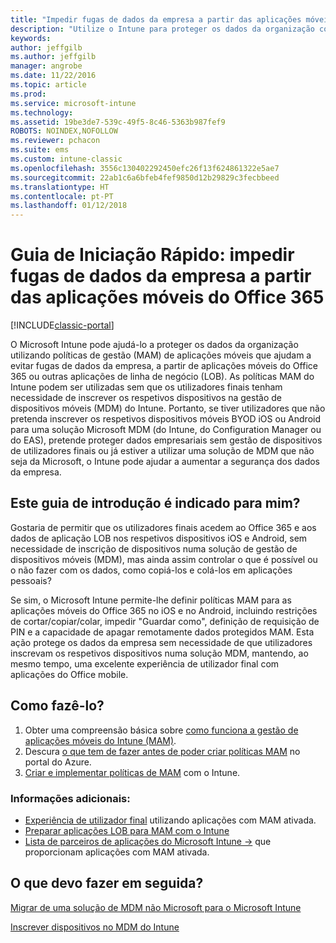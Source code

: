 ```yaml
---
title: "Impedir fugas de dados da empresa a partir das aplicações móveis do Office 365"
description: "Utilize o Intune para proteger os dados da organização com políticas de gestão de aplicações móveis (MAM) que ajudam a evitar fugas de dados da empresa, a partir de aplicações móveis do Office 365 ou de outras aplicações de linha de negócio (LOB)."
keywords: 
author: jeffgilb
ms.author: jeffgilb
manager: angrobe
ms.date: 11/22/2016
ms.topic: article
ms.prod: 
ms.service: microsoft-intune
ms.technology: 
ms.assetid: 19be3de7-539c-49f5-8c46-5363b987fef9
ROBOTS: NOINDEX,NOFOLLOW
ms.reviewer: pchacon
ms.suite: ems
ms.custom: intune-classic
ms.openlocfilehash: 3556c130402292450efc26f13f624861322e5ae7
ms.sourcegitcommit: 22ab1c6a6bfeb4fef9850d12b29829c3fecbbeed
ms.translationtype: HT
ms.contentlocale: pt-PT
ms.lasthandoff: 01/12/2018
---
```

# <a name="quick-start-guide-prevent-company-data-leaks-from-office-365-mobile-apps"></a>Guia de Iniciação Rápido: impedir fugas de dados da empresa a partir das aplicações móveis do Office 365

[!INCLUDE[classic-portal](../includes/classic-portal.md)]

O Microsoft Intune pode ajudá-lo a proteger os dados da organização utilizando políticas de gestão (MAM) de aplicações móveis que ajudam a evitar fugas de dados da empresa, a partir de aplicações móveis do Office 365 ou outras aplicações de linha de negócio (LOB). As políticas MAM do Intune podem ser utilizadas sem que os utilizadores finais tenham necessidade de inscrever os respetivos dispositivos na gestão de dispositivos móveis (MDM) do Intune. Portanto, se tiver utilizadores que não pretenda inscrever os respetivos dispositivos móveis BYOD iOS ou Android para uma solução Microsoft MDM (do Intune, do Configuration Manager ou do EAS), pretende proteger dados empresariais sem gestão de dispositivos de utilizadores finais ou já estiver a utilizar uma solução de MDM que não seja da Microsoft, o Intune pode ajudar a aumentar a segurança dos dados da empresa.   

## <a name="is-this-quick-start-guide-right-for-me"></a>Este guia de introdução é indicado para mim?
Gostaria de permitir que os utilizadores finais acedem ao Office 365 e aos dados de aplicação LOB nos respetivos dispositivos iOS e Android, sem necessidade de inscrição de dispositivos numa solução de gestão de dispositivos móveis (MDM), mas ainda assim controlar o que é possível ou o não fazer com os dados, como copiá-los e colá-los em aplicações pessoais?

Se sim, o Microsoft Intune permite-lhe definir políticas MAM para as aplicações móveis do Office 365 no iOS e no Android, incluindo restrições de cortar/copiar/colar, impedir "Guardar como", definição de requisição de PIN e a capacidade de apagar remotamente dados protegidos MAM.  Esta ação protege os dados da empresa sem necessidade de que utilizadores inscrevam os respetivos dispositivos numa solução MDM, mantendo, ao mesmo tempo, uma excelente experiência de utilizador final com aplicações do Office mobile.

## <a name="how-do-i-do-it"></a>Como fazê-lo?
1.  Obter uma compreensão básica sobre [como funciona a gestão de aplicações móveis do Intune (MAM)](/intune-classic/deploy-use/protect-app-data-using-mobile-app-management-policies-with-microsoft-intune).
2.  Descura [o que tem de fazer antes de poder criar políticas MAM](/intune-classic/deploy-use/get-ready-to-configure-mobile-app-management-policies-with-microsoft-intune) no portal do Azure.
3.  [Criar e implementar políticas de MAM](/intune-classic/deploy-use/get-ready-to-configure-mobile-app-management-policies-with-microsoft-intune) com o Intune.

### <a name="additional-information"></a>Informações adicionais:
- [Experiência de utilizador final](/intune-classic/deploy-use/end-user-experience-for-mam-enabled-apps-with-microsoft-intune) utilizando aplicações com MAM ativada.
- [Preparar aplicações LOB para MAM com o Intune](/intune/apps-prepare-mobile-application-management)
- <a href="https://www.microsoft.com/cloud-platform/microsoft-intune-partners" target="_blank"> Lista de parceiros de aplicações do Microsoft Intune &rarr;</a> que proporcionam aplicações com MAM ativada.

## <a name="what-should-i-do-next"></a>O que devo fazer em seguida?
[Migrar de uma solução de MDM não Microsoft para o Microsoft Intune](/intune-classic/deploy-use/migrate-to-intune)

[Inscrever dispositivos no MDM do Intune](/intune-classic/deploy-use/enroll-devices-in-microsoft-intune)
